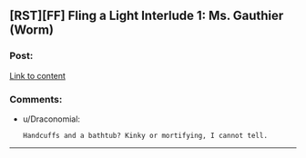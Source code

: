 ## [RST][FF] Fling a Light Interlude 1: Ms. Gauthier (Worm)

### Post:

[Link to content](https://www.fanfiction.net/s/11454142/5/Fling-a-Light)

### Comments:

- u/Draconomial:
  ```
  Handcuffs and a bathtub? Kinky or mortifying, I cannot tell.
  ```

---

